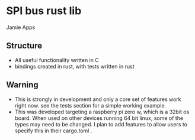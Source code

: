 # SPI bus rust lib
Jamie Apps


## Structure

- All useful functionality written in C
- bindings created in rust, with tests written in rust


## Warning

- This is strongly in development and only a core set of features work right now. see the tests section for a simple working example. 
- This was developed targeting a raspberry pi zero w, which is a 32bit os board. When used on other devices running 64 bit linux, some of the types may need to be changed. I plan to add features to allow users to specify this in their cargo.toml . 